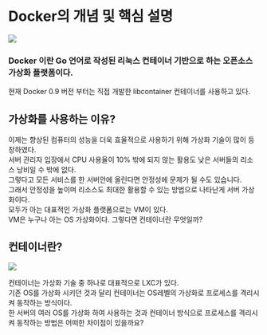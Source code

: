 # Docker의 개념 및 핵심 설명
<img src="https://t1.daumcdn.net/cfile/tistory/9981E6375B8CF0802A">

### Docker 이란 Go 언어로 작성된 리눅스 컨테이너 기반으로 하는 오픈소스 가상화 플랫폼이다.
현재 Docker 0.9 버전 부터는 직접 개발한 libcontainer 컨테이너를 사용하고 있다.  

## 가상화를 사용하는 이유?
이제는 향상된 컴퓨터의 성능을 더욱 효율적으로 사용하기 위해 가상화 기술이 많이 등장하였다.  
서버 관리자 입장에서 CPU 사용율이 10% 밖에 되지 않는 활용도 낮은 서버들의 리소스 낭비일 수 밖에 없다.  
그렇다고 모든 서비스를 한 서버안에 올린다면 안정성에 문제가 될 수도 있습니다.  
그래서 안정성을 높이며 리소스도 최대한 활용할 수 있는 방법으로 나타난게 서버 가상화이다.  
모두가 아는 대표적인 가상화 플랫폼으로는 VM이 있다.  
VM은 누구나 아는 OS 가상화이다. 그렇다면 컨테이너란 무엇일까? 

## 컨테이너란?
<img src="https://t1.daumcdn.net/cfile/tistory/9939BC355B8D39F616">

컨테이너는 가상화 기술 중 하나로 대표적으로 LXC가 있다.  
기존 OS를 가상화 시키던 것과 달리 컨테이너는 OS레벨의 가상화로 프로세스를 격리시켜 동작하는 방식이다.  
한 서버의 여러 OS를 가상화 하여 사용하는 것과 컨테이너 방식으로 프로세스를 격리시켜 동작하는 방법은 어떠한 차이점이 있을까요?  

